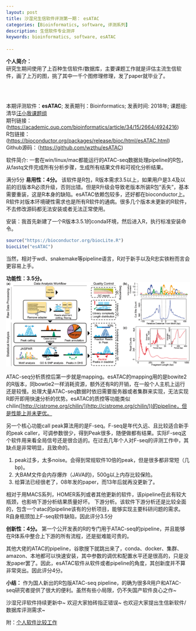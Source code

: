 ```yaml
---
layout: post  
title: 沙湿兄生信软件评测第一期： esATAC
categories: [Bioinformatics, software, 评测系列]  
description: 生信软件专业测评
keywords: bioinformatics, software, esATAC  

---
```



**个人简介：**
<br>
 研究生期间使用了上百种生信软件/数据库，主要课题工作就是评估主流生信软件，画了上万的图，挑了其中一千个图修理修理，发了paper就毕业了。

<br>
<br>

本期评测软件：**esATAC**; 发表期刊：Bioinformatics; 发表时间: 2018年;  课题组: 清华[汪小我课题组](http://bioinfo.au.tsinghua.edu.cn/CSSB/web/people/wangxiaowo.html)  
期刊链接：(https://academic.oup.com/bioinformatics/article/34/15/2664/4924216)  
R包链接：(https://bioconductor.org/packages/release/bioc/html/esATAC.html)  
Github源码：（https://github.com/wzthu/esATAC)  

软件简介: 一套在win/linux/mac都能运行的ATAC-seq数据处理pipeline的R包，从fastq文件完成所有分析步骤，生成所有结果文件和可视化分析结果。

满分5分
**易用性：4分。**
该软件是R包，R版本需求3.5以上，如果用户是3.4及以前的旧版本R必须升级，否则出错。但是R升级会导致老版本所装R包“丢失”，基本需要重装，这是R本身的缺陷。esATAC依赖包较多，还好都在bioconductor上。R软件对版本环境硬性需求也是所有R软件的通病。很多几个版本未更新的R软件，不去修改源码都无法安装或者无法正常使用。  

安装：我首先新建了一个R版本3.5.1的conda环境，然后进入R，执行标准安装命令。
```R
source("https://bioconductor.org/biocLite.R")
biocLite("esATAC")
```

当然，相对于wdl、snakemake等pipeline语言，R对于新手以及R忠实铁粉而言会更容易上手。

**功能性：3.5分。**
![流程图](/images/2018-10-30/fig1.png)

ATAC-seq分析质控后第一步就是mapping。esATAC的mapping用的是bowite2的R版本，同bowtie2一样消耗资源，额外还有R的开销，在一般个人主机上运行还是较慢。处理大量ATAC-seq数据时依旧需要服务器或者集群来实现，无法实现R即开即用快速分析的优势。esATAC的质控等功能类似chilin([http://cistrome.org/chilin/](http://cistrome.org/chilin/))的pipeline，但是性能上并未更优。  

另一个核心功能call peak算法用的是F-seq。F-seq是年代久远、且比较适合新手的peak caller，可调参数很少，得到Peak很多，随便做都有结果。实际F-seq这个软件用来看全局信号还是很合适的。在过去几年个人对F-seq的评测工作中，其缺点是非常明显，且致命的。  
1. peak过多，太多noise。会得到常规软件10倍的peak，但是很多都非常短（几bp)。
2. 大BAM文件会内存爆炸（JAVA的)，500g以上内存比较保险。  
3. 给算法已经很老了，08年发的paper，而13年后就再没更新了。  

相对于用MACS系列，HOMER系列或者其他更新的软件，该pipeline在此有较大瓶颈，也影响下游分析结果质量好坏。
下游分析。该软件下游分析还是比较全面的，包含一个atac的pipeline该有的分析项目，能够实现主要科研问题的需求。  
R自身瓶颈加上F-seq软件缺陷，因此评分3.5分

**创新性：4分。**
第一个公开发表的R的专门用于ATAC-seq的pipeline，并且能够在R体系中整合上下游的所有流程，还是挺难能可贵的。

其他大佬的ATAC的pipeline，谷歌搜下就跳出来了，conda、docker、集群、amazon、本地都可以快速安装，其中参数的调优和配置水平还是很高的，只是没发paper罢了。因此，esATAC软件从软件或者pipeline的角度，其创新度并不算非常突出。因此评分4分。

**小结：**
作为国人新出的R包版ATAC-seq pipeline，的确为很多R用户和ATAC-seq研究者提供了很大的便利。虽然有些小局限，仍不失国产软件良心之作~  

沙湿兄评软件持续更新中~ 欢迎大家拍砖指正错误~ 也欢迎大家提出生信新软件/数据库评测需求~


附：[个人软件比较工作](https://academic.oup.com/nar/advance-article/doi/10.1093/nar/gky753/5077601)
